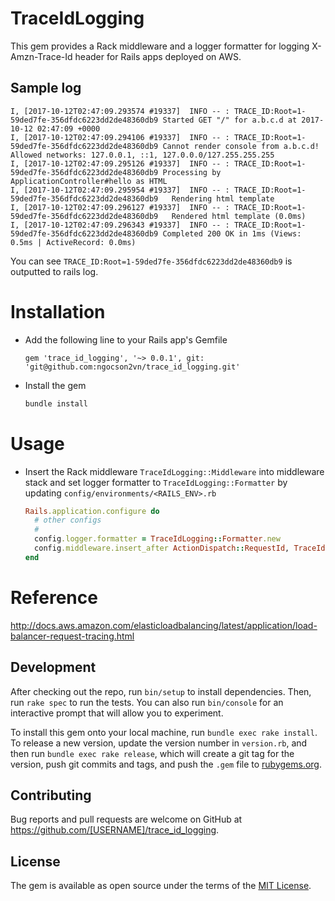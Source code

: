 # TraceIdLogging
This gem provides a Rack middleware and a logger formatter for logging X-Amzn-Trace-Id header for Rails apps deployed on AWS.
## Sample log
```
I, [2017-10-12T02:47:09.293574 #19337]  INFO -- : TRACE_ID:Root=1-59ded7fe-356dfdc6223dd2de48360db9 Started GET "/" for a.b.c.d at 2017-10-12 02:47:09 +0000
I, [2017-10-12T02:47:09.294106 #19337]  INFO -- : TRACE_ID:Root=1-59ded7fe-356dfdc6223dd2de48360db9 Cannot render console from a.b.c.d! Allowed networks: 127.0.0.1, ::1, 127.0.0.0/127.255.255.255
I, [2017-10-12T02:47:09.295126 #19337]  INFO -- : TRACE_ID:Root=1-59ded7fe-356dfdc6223dd2de48360db9 Processing by ApplicationController#hello as HTML
I, [2017-10-12T02:47:09.295954 #19337]  INFO -- : TRACE_ID:Root=1-59ded7fe-356dfdc6223dd2de48360db9   Rendering html template
I, [2017-10-12T02:47:09.296127 #19337]  INFO -- : TRACE_ID:Root=1-59ded7fe-356dfdc6223dd2de48360db9   Rendered html template (0.0ms)
I, [2017-10-12T02:47:09.296343 #19337]  INFO -- : TRACE_ID:Root=1-59ded7fe-356dfdc6223dd2de48360db9 Completed 200 OK in 1ms (Views: 0.5ms | ActiveRecord: 0.0ms)
```
You can see `TRACE_ID:Root=1-59ded7fe-356dfdc6223dd2de48360db9` is outputted to rails log.

# Installation
- Add the following line to your Rails app's Gemfile
  ```
  gem 'trace_id_logging', '~> 0.0.1', git: 'git@github.com:ngocson2vn/trace_id_logging.git'
  ```

- Install the gem
  ```bash
  bundle install
  ```

# Usage
- Insert the Rack middleware `TraceIdLogging::Middleware` into middleware stack and set logger formatter to `TraceIdLogging::Formatter` by updating `config/environments/<RAILS_ENV>.rb`
  ```ruby
  Rails.application.configure do
    # other configs
    #
    config.logger.formatter = TraceIdLogging::Formatter.new
    config.middleware.insert_after ActionDispatch::RequestId, TraceIdLogging::Middleware
  end
  ```

# Reference
http://docs.aws.amazon.com/elasticloadbalancing/latest/application/load-balancer-request-tracing.html

## Development

After checking out the repo, run `bin/setup` to install dependencies. Then, run `rake spec` to run the tests. You can also run `bin/console` for an interactive prompt that will allow you to experiment.

To install this gem onto your local machine, run `bundle exec rake install`. To release a new version, update the version number in `version.rb`, and then run `bundle exec rake release`, which will create a git tag for the version, push git commits and tags, and push the `.gem` file to [rubygems.org](https://rubygems.org).

## Contributing
Bug reports and pull requests are welcome on GitHub at https://github.com/[USERNAME]/trace_id_logging.


## License
The gem is available as open source under the terms of the [MIT License](http://opensource.org/licenses/MIT).
